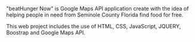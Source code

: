 "beatHunger Now" is Google Maps API application create with the idea of helping people in need from Seminole County Florida find food for free.

This web project includes the use of HTML, CSS, JavaScript, JQUERY, Boostrap and Google Maps API.
